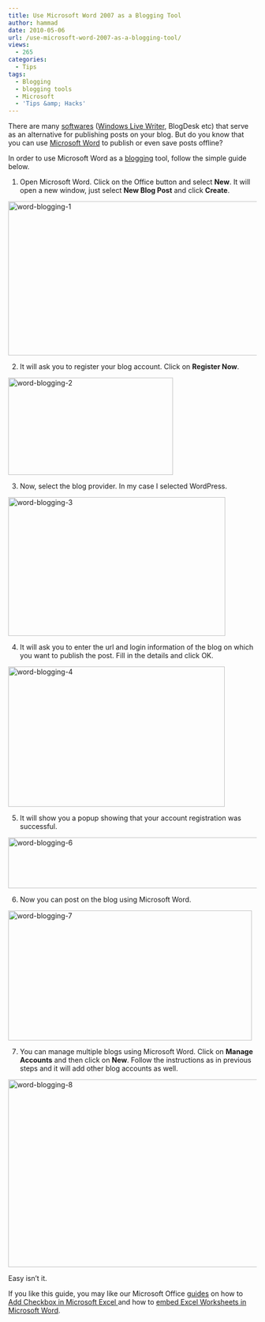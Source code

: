 ```yaml
---
title: Use Microsoft Word 2007 as a Blogging Tool
author: hammad
date: 2010-05-06
url: /use-microsoft-word-2007-as-a-blogging-tool/
views:
  - 265
categories:
  - Tips
tags:
  - Blogging
  - blogging tools
  - Microsoft
  - 'Tips &amp; Hacks'
---
```

There are many [softwares][1] ([Windows Live Writer][2], BlogDesk etc) that serve as an alternative for publishing posts on your blog. But do you know that you can use [Microsoft Word][3] to publish or even save posts offline?

<!--more-->

In order to use Microsoft Word as a [blogging][4] tool, follow the simple guide below.

1. Open Microsoft Word. Click on the Office button and select **New**. It will open a new window, just select **New Blog Post** and click **Create**.

[<img class="wp-image-52362" style="float: none;margin-left: auto;margin-right: auto;border: 0px" src="http://cdn.devilsworkshop.org/files/2010/04/wordblogging1_thumb.png" border="0" alt="word-blogging-1" width="520" height="312" />][5]

2. It will ask you to register your blog account. Click on **Register Now**.

<img style="float: none;margin-left: auto;margin-right: auto;border: 0px" src="http://cdn.devilsworkshop.org/files/2010/04/wordblogging2.png" border="0" alt="word-blogging-2" width="334" height="197" />

3. Now, select the blog provider. In my case I selected WordPress.

<img style="float: none;margin-left: auto;margin-right: auto;border: 0px" src="http://cdn.devilsworkshop.org/files/2010/04/wordblogging3.png" border="0" alt="word-blogging-3" width="440" height="281" />

4. It will ask you to enter the url and login information of the blog on which you want to publish the post. Fill in the details and click OK.

<img style="float: none;margin-left: auto;margin-right: auto;border: 0px" src="http://cdn.devilsworkshop.org/files/2010/04/wordblogging4.png" border="0" alt="word-blogging-4" width="439" height="284" />

5. It will show you a popup showing that your account registration was successful.

[<img style="float: none;margin-left: auto;margin-right: auto;border: 0px" src="http://cdn.devilsworkshop.org/files/2010/04/wordblogging6_thumb.png" border="0" alt="word-blogging-6" width="520" height="103" />][6]

6. Now you can post on the blog using Microsoft Word.

<img style="float: none;margin-left: auto;margin-right: auto;border: 0px" src="http://cdn.devilsworkshop.org/files/2010/04/wordblogging7.png" border="0" alt="word-blogging-7" width="494" height="263" />

7. You can manage multiple blogs using Microsoft Word. Click on **Manage Accounts** and then click on **New**. Follow the instructions as in previous steps and it will add other blog accounts as well.

<img style="float: none;margin-left: auto;margin-right: auto;border: 0px" src="http://cdn.devilsworkshop.org/files/2010/04/wordblogging8.png" border="0" alt="word-blogging-8" width="540" height="380" />

Easy isn’t it.

If you like this guide, you may like our Microsoft Office [guides][7] on how to [Add Checkbox in Microsoft Excel ][8]and how to [embed Excel Worksheets in Microsoft Word][3].

 [1]: http://devilsworkshop.org/category/softwares/
 [2]: http://devilsworkshop.org/windows-live-writer-best-desktop-blogging-client-for-offline-blogging/
 [3]: http://devilsworkshop.org/how-to-embed-excel-worksheet-in-microsoft-word/
 [4]: http://devilsworkshop.org/category/blogging/
 [5]: http://cdn.devilsworkshop.org/files/2010/04/wordblogging1.png
 [6]: http://cdn.devilsworkshop.org/files/2010/04/wordblogging6.png
 [7]: http://devilsworkshop.org/category/tips-hacks
 [8]: http://devilsworkshop.org/how-to-add-checkbox-in-microsoft-excel/
